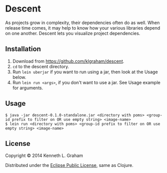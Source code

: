 # Descent

As projects grow in complexity, their dependencies often do as well. When release time comes, it may help to know how your various libraries depend on one another. Descent lets you visualize project dependencies.

## Installation

  1. Download from https://github.com/klgraham/descent.
  2. `cd` to the descent directory.
  3. Run `lein uberjar` if you want to run using a jar, then look at the Usage below.
  4. Run `lein run <args>`, if you don't want to use a jar. See Usage example for arguments.

## Usage

    $ java -jar descent-0.1.0-standalone.jar <directory with poms> <group-id prefix to filter on OR use empty string> <image-name>
    $ lein run <directory with poms> <group-id prefix to filter on OR use empty string> <image-name>

## License

Copyright © 2014 Kenneth L. Graham

Distributed under the [Eclipse Public License](http://www.eclipse.org/legal/epl-v10.html), same as Clojure.
